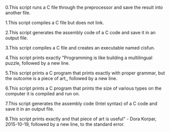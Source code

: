 0.This script runs a C file through the preprocessor and save the result into another file.

1.This script compiles a C file but does not link.

2.This script generates the assembly code of a C code and save it in an output file.

3.This script compiles a C file and creates an executable named cisfun.

4.This script prints exactly "Programming is like building a multilingual puzzle, followed by a new line.

5.This script prints a C program that prints exactly with proper grammar, but the outcome is a piece of art,, followed by a new line.

6.This script prints a C program that prints the size of various types on the computer it is compiled and run on.

7.This script generates the assembly code (Intel syntax) of a C code and save it in an output file.

8.This script prints exactly and that piece of art is useful" - Dora Korpar, 2015-10-19, followed by a new line, to the standard error.
